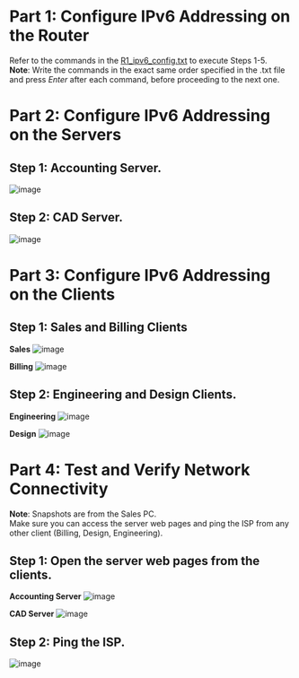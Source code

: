 # Part 1: Configure IPv6 Addressing on the Router
Refer to the commands in the [R1_ipv6_config.txt](R1_ipv6_config.txt) to execute Steps 1-5.<br>
**Note**: Write the commands in the exact same order specified in the .txt file and press *Enter* after each command, before proceeding to the next one.


# Part 2: Configure IPv6 Addressing on the Servers

## Step 1: Accounting Server.
![image](https://github.com/user-attachments/assets/28b7a3d6-176e-4b16-9a8f-8b133f9ea45c)

## Step 2: CAD Server.
![image](https://github.com/user-attachments/assets/fdf2f85e-0950-40e3-8124-5dcfb6a7f2da)


# Part 3: Configure IPv6 Addressing on the Clients

## Step 1: Sales and Billing Clients
**Sales**
![image](https://github.com/user-attachments/assets/2fb41b59-d449-45b2-aaab-b50ad83d1692)

**Billing**
![image](https://github.com/user-attachments/assets/4b410ac7-d59a-40d7-b88e-f2500ad09575)

## Step 2: Engineering and Design Clients.
**Engineering**
![image](https://github.com/user-attachments/assets/d38bba7f-f9ad-40e2-9dba-b2b7a3c7314b)

**Design**
![image](https://github.com/user-attachments/assets/cdfb5d50-a645-4f6f-8aeb-9a6de614df27)


# Part 4: Test and Verify Network Connectivity
**Note**: Snapshots are from the Sales PC.<br>
Make sure you can access the server web pages and ping the ISP from any other client (Billing, Design, Engineering).
## Step 1: Open the server web pages from the clients.
**Accounting Server**
![image](https://github.com/user-attachments/assets/740a17a6-b93f-44ee-961b-8d8de5fe9224)

**CAD Server**
![image](https://github.com/user-attachments/assets/fd56cf60-73cb-456f-b75f-a0ac2172c01a)

## Step 2: Ping the ISP.
![image](https://github.com/user-attachments/assets/d602afd9-3cfb-4a8f-b9da-a1abb3624244)

